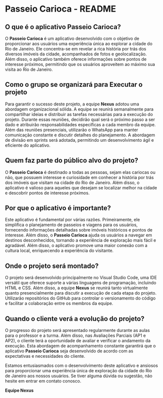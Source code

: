 # Passeio Carioca - README

## O que é o aplicativo Passeio Carioca?

O **Passeio Carioca** é um aplicativo desenvolvido com o objetivo de proporcionar aos usuários uma experiência única ao explorar a cidade do Rio de Janeiro. Ele concentra-se em revelar a rica história por trás dos diversos imóveis da cidade, acompanhados de fotos e geolocalização. Além disso, o aplicativo também oferece informações sobre pontos de interesse próximos, permitindo que os usuários aproveitem ao máximo sua visita ao Rio de Janeiro.

## **Como** o grupo se organizará para Executar o projeto

Para garantir o sucesso deste projeto, a equipe **Nexus** adotou uma abordagem organizacional sólida. A equipe se reunirá semanalmente para compartilhar ideias e distribuir as tarefas necessárias para a execução do projeto. Durante essas reuniões, decidirão qual será o próximo passo a ser dado e atribuirão responsabilidades específicas a cada membro da equipe. Além das reuniões presenciais, utilizarão o WhatsApp para manter comunicação constante e discutir detalhes do planejamento. A abordagem de divisão em sprints será adotada, permitindo um desenvolvimento ágil e eficiente do aplicativo.

## **Quem** faz parte do público alvo do projeto?

O **Passeio Carioca** é destinado a todas as pessoas, sejam elas cariocas ou não, que possuem interesse e curiosidade em conhecer a história por trás dos imóveis que visitam na cidade do Rio de Janeiro. Além disso, o aplicativo é valioso para aqueles que desejam se localizar melhor na cidade e descobrir pontos de interesse próximos.

## **Por que** o aplicativo é importante?

Este aplicativo é fundamental por várias razões. Primeiramente, ele simplifica o planejamento de passeios e viagens para os usuários, fornecendo informações detalhadas sobre imóveis históricos e pontos de interesse. Além disso, o **Passeio Carioca** ajuda os usuários a navegar em destinos desconhecidos, tornando a experiência de exploração mais fácil e agradável. Além disso, o aplicativo promove uma maior conexão com a cultura local, enriquecendo a experiência do visitante.

## **Onde** o projeto será montado?

O projeto será desenvolvido principalmente no Visual Studio Code, uma IDE versátil que oferece suporte a várias linguagens de programação, incluindo HTML e CSS. Além disso, a equipe **Nexus** se reunirá tanto virtualmente quanto presencialmente para discutir a execução de cada etapa do projeto. Utilizarão repositórios do GitHub para controlar o versionamento do código e facilitar a colaboração entre os membros da equipe.

## **Quando** o cliente verá a evolução do projeto? 

O progresso do projeto será apresentado regularmente durante as aulas para o professor e a turma. Além disso, nas Avaliações Parciais (AP1 e AP2), o cliente terá a oportunidade de avaliar e verificar o andamento da execução. Esta abordagem de acompanhamento constante garantirá que o aplicativo **Passeio Carioca** seja desenvolvido de acordo com as expectativas e necessidades do cliente.

Estamos entusiasmados com o desenvolvimento deste aplicativo e ansiosos para proporcionar uma experiência única de exploração da cidade do Rio de Janeiro aos nossos usuários. Se tiver alguma dúvida ou sugestão, não hesite em entrar em contato conosco.

**Equipe Nexus**
